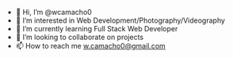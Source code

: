 - 👋 Hi, I’m @wcamacho0
- 👀 I’m interested in Web Development/Photography/Videography
- 🌱 I’m currently learning Full Stack Web Developer
- 💞️ I’m looking to collaborate on projects
- 📫 How to reach me w.camacho0@gmail.com

<!---
wcamacho0/wcamacho0 is a ✨ special ✨ repository because its `README.md` (this file) appears on your GitHub profile.
You can click the Preview link to take a look at your changes.
--->
